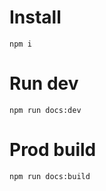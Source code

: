# Install

```shell
npm i
```

# Run dev

```shell
npm run docs:dev
```

# Prod build

```shell
npm run docs:build
```
